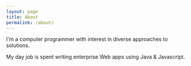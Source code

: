 ```yaml
---
layout: page
title: About
permalink: /about/
---
```


I'm a computer programmer with interest in diverse approaches to
solutions.  

My day job is spent writing enterprise Web apps using Java & Javascript.
